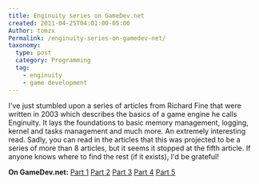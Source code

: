 ```yaml
---
title: Enginuity series on GameDev.net
created: 2011-04-25T04:01:00-05:00
Author: tomzx
Permalink: /enginuity-series-on-gamedev-net/
taxonomy:
  type: post
  category: Programming
  tag:
    - enginuity
    - game development
---
```


I've just stumbled upon a series of articles from Richard Fine that were written in 2003 which describes the basics of a game engine he calls Enginuity. It lays the foundations to basic memory management, logging, kernel and tasks management and much more. An extremely interesting read. Sadly, you can read in the articles that this was projected to be a series of more than 8 articles, but it seems it stopped at the fifth article. If anyone knows where to find the rest (if it exists), I'd be grateful!

**On GameDev.net:** [Part 1][1] [Part 2][2] [Part 3][3] [Part 4][4] [Part 5][5]

 [1]: https://www.gamedev.net/articles/programming/general-and-gameplay-programming/enginuity-part-i-r1947
 [2]: https://www.gamedev.net/articles/programming/general-and-gameplay-programming/enginuity-part-ii-r1954
 [3]: https://www.gamedev.net/articles/programming/general-and-gameplay-programming/enginuity-part-iii-r1959
 [4]: https://www.gamedev.net/articles/programming/general-and-gameplay-programming/enginuity-part-iv-r1973
 [5]: https://www.gamedev.net/articles/programming/general-and-gameplay-programming/enginuity-part-v-r2011
